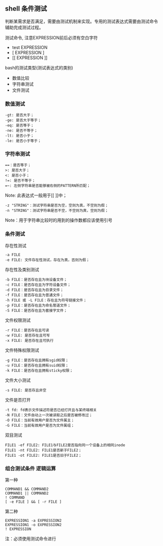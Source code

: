 ## shell 条件测试

判断某需求是否满足，需要由测试机制来实现。专用的测试表达式需要由测试命令辅助完成测试过程。

测试命令, 注意EXPRESSION前后必须有空白字符

 - test EXPRESSION
 - [ EXPRESSION ]
 - [[ EXPRESSION ]]

bash的测试类型(测试表达式的类别)

- 数值比较
- 字符串测试
- 文件测试

### 数值测试

	-gt: 是否大于；
	-ge: 是否大于等于；
	-eq: 是否等于；
	-ne: 是否不等于；
	-lt: 是否小于；
	-le: 是否小于等于；

### 字符串测试

	==：是否等于；
	>: 是否大于；
	<: 是否小于；
	!=: 是否不等于；
	=~: 左侧字符串是否能够被右侧的PATTERN所匹配；

Note: 此表达式一般用于[[  ]]中；

	-z "STRING"：测试字符串是否为空，空则为真，不空则为假；
	-n "STRING"：测试字符串是否不空，不空则为真，空则为假；

Note：用于字符串比较时的用到的操作数都应该使用引号


### 条件测试

存在性测试

	-a FILE
	-e FILE: 文件存在性测试，存在为真，否则为假；

存在性及类别测试

	-b FILE：是否存在且为块设备文件；
	-c FILE：是否存在且为字符设备文件；
	-d FILE：是否存在且为目录文件；
	-f FILE：是否存在且为普通文件；
	-h FILE 或 -L FILE：存在且为符号链接文件；
	-p FILE：是否存在且为命名管道文件；
	-S FILE：是否存在且为套接字文件；

文件权限测试

	-r FILE：是否存在且可读
	-w FILE: 是否存在且可写
	-x FILE: 是否存在且可执行

文件特殊权限测试

	-g FILE：是否存在且拥有sgid权限；
	-u FILE：是否存在且拥有suid权限；
	-k FILE：是否存在且拥有sticky权限；

文件大小测试

	-s FILE: 是否存且非空

文件是否打开

	-t fd: fd表示文件描述符是否已经打开且与某终端相关
	-N FILE：文件自动上一次被读取之后是否被修改过；
	-O FILE：当前有效用户是否为文件属主；
	-G FILE：当前有效用户是否为文件属组；

双目测试

	FILE1 -ef FILE2: FILE1与FILE2是否指向同一个设备上的相同inode
	FILE1 -nt FILE2: FILE1是否新于FILE2；
	FILE1 -ot FILE2: FILE1是否旧于FILE2；

### 组合测试条件 逻辑运算

第一种

	COMMAND1 && COMMAND2
	COMMAND1 || COMMAND2
	! COMMAND
	[ -e FILE ] && [ -r FILE ]

第二种

	EXPRESSION1 -a EXPRESSION2
	EXPRESSION1 -o EXPRESSION2
	! EXPRESSION

注：必须使用测试命令进行
